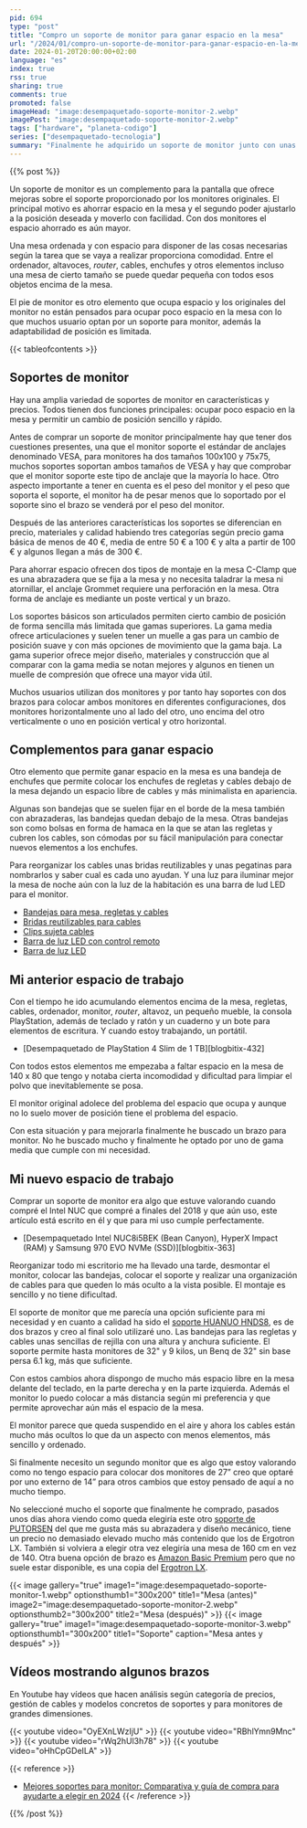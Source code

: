```yaml
---
pid: 694
type: "post"
title: "Compro un soporte de monitor para ganar espacio en la mesa"
url: "/2024/01/compro-un-soporte-de-monitor-para-ganar-espacio-en-la-mesa/"
date: 2024-01-20T20:00:00+02:00
language: "es"
index: true
rss: true
sharing: true
comments: true
promoted: false
imageHead: "image:desempaquetado-soporte-monitor-2.webp"
imagePost: "image:desempaquetado-soporte-monitor-2.webp"
tags: ["hardware", "planeta-codigo"]
series: ["desempaquetado-tecnologia"]
summary: "Finalmente he adquirido un soporte de monitor junto con unas bandejas para regletas y enchufes. Ha sido una gran mejora inmediata para ganar espacio y organización de mi mesa. Ahora tengo mucha más comodidad y una mesa en la que puedo dejar muchos más elementos si necesito para la tarea que realice. Un soporte de monitor es algo a comprar adicionalmente al monitor pero el espacio liberado en la mesa lo vale."
---
```


{{% post %}}

Un soporte de monitor es un complemento para la pantalla que ofrece mejoras sobre el soporte proporcionado por los monitores originales. El principal motivo es ahorrar espacio en la mesa y el segundo poder ajustarlo a la posición deseada y moverlo con facilidad. Con dos monitores el espacio ahorrado es aún mayor.

Una mesa ordenada y con espacio para disponer de las cosas necesarias según la tarea que se vaya a realizar proporciona comodidad. Entre el ordenador, altavoces, _router_, cables, enchufes y otros elementos incluso una mesa de cierto tamaño se puede quedar pequeña con todos esos objetos encima de la mesa.

El pie de monitor es otro elemento que ocupa espacio y los originales del monitor no están pensados para ocupar poco espacio en la mesa con lo que muchos usuario optan por un soporte para monitor, además la adaptabilidad de posición es limitada.

{{< tableofcontents >}}

## Soportes de monitor

Hay una amplia variedad de soportes de monitor en características y precios. Todos tienen dos funciones principales: ocupar poco espacio en la mesa y permitir un cambio de posición sencillo y rápido.

Antes de comprar un soporte de monitor principalmente hay que tener dos cuestiones presentes, una que el monitor soporte el estándar de anclajes denominado VESA, para monitores ha dos tamaños 100x100 y 75x75, muchos soportes soportan ambos tamaños de VESA y hay que comprobar que el monitor soporte este tipo de anclaje que la mayoría lo hace. Otro aspecto importante a tener en cuenta es el peso del monitor y el peso que soporta el soporte, el monitor ha de pesar menos que lo soportado por el soporte sino el brazo se venderá por el peso del monitor.

Después de las anteriores características los soportes se diferencian en precio, materiales y calidad habiendo tres categorías según precio gama básica de menos de 40 €, media de entre 50 € a 100 € y alta a partir de 100 € y algunos llegan a más de 300 €.

Para ahorrar espacio ofrecen dos tipos de montaje en la mesa C-Clamp que es una abrazadera que se fija a la mesa y no necesita taladrar la mesa ni atornillar, el anclaje Grommet requiere una perforación en la mesa. Otra forma de anclaje es mediante un poste vertical y un brazo.

Los soportes básicos son articulados permiten cierto cambio de posición de forma sencilla más limitada que gamas superiores. La gama media ofrece articulaciones y suelen tener un muelle a gas para un cambio de posición suave y con más opciones de movimiento que la gama baja. La gama superior ofrece mejor diseño, materiales y construcción que al comparar con la gama media se notan mejores y algunos en tienen un muelle de compresión que ofrece una mayor vida útil.

Muchos usuarios utilizan dos monitores y por tanto hay soportes con dos brazos para colocar ambos monitores en diferentes configuraciones, dos monitores horizontalmente uno al lado del otro, uno encima del otro verticalmente o uno en posición vertical y otro horizontal.

## Complementos para ganar espacio

Otro elemento que permite ganar espacio en la mesa es una bandeja de enchufes que permite colocar los enchufes de regletas y cables debajo de la mesa dejando un espacio libre de cables y más minimalista en apariencia.

Algunas son bandejas que se suelen fijar en el borde de la mesa también con abrazaderas, las bandejas quedan debajo de la mesa. Otras bandejas son como bolsas en forma de hamaca en la que se atan las regletas y cubren los cables, son cómodas por su fácil manipulación para conectar nuevos elementos a los enchufes.

Para reorganizar los cables unas bridas reutilizables y unas pegatinas para nombrarlos y saber cual es cada uno ayudan. Y una luz para iluminar mejor la mesa de noche aún con la luz de la habitación es una barra de lud LED para el monitor.

* [Bandejas para mesa, regletas y cables](https://amzn.to/3vG60qm)
* [Bridas reutilizables para cables](https://amzn.to/47GHaE4)
* [Clips sujeta cables](https://amzn.to/47HSOOX)
* [Barra de luz LED con control remoto](https://amzn.to/492a7LO)
* [Barra de luz LED](https://amzn.to/48HzYsn)

## Mi anterior espacio de trabajo

Con el tiempo he ido acumulando elementos encima de la mesa, regletas, cables, ordenador, monitor, _router_, altavoz, un pequeño mueble, la consola PlayStation, además de teclado y ratón y un cuaderno y un bote para elementos de escritura. Y cuando estoy trabajando, un portátil.

* [Desempaquetado de PlayStation 4 Slim de 1 TB][blogbitix-432]

Con todos estos elementos me empezaba a faltar espacio en la mesa de 140 x 80 que tengo y notaba cierta incomodidad y dificultad para limpiar el polvo que inevitablemente se posa.

El monitor original adolece del problema del espacio que ocupa y aunque no lo suelo mover de posición tiene el problema del espacio.

Con esta situación y para mejorarla finalmente he buscado un brazo para monitor. No he buscado mucho y finalmente he optado por uno de gama media que cumple con mi necesidad.

## Mi nuevo espacio de trabajo

Comprar un soporte de monitor era algo que estuve valorando cuando compré el Intel NUC que compré a finales del 2018 y que aún uso, este artículo está escrito en él y que para mi uso cumple perfectamente.

* [Desempaquetado Intel NUC8i5BEK (Bean Canyon), HyperX Impact (RAM) y Samsung 970 EVO NVMe (SSD)][blogbitix-363]

Reorganizar todo mi escritorio me ha llevado una tarde, desmontar el monitor, colocar las bandejas, colocar el soporte y realizar una organización de cables para que queden lo más oculto a la vista posible. El montaje es sencillo y no tiene dificultad.

El soporte de monitor que me parecía una opción suficiente para mi necesidad y en cuanto a calidad ha sido el [soporte HUANUO HNDS8](https://amzn.to/47I9jKH), es de dos brazos y creo al final solo utilizaré uno. Las bandejas para las regletas y cables unas sencillas de rejilla con una altura y anchura suficiente. El soporte permite hasta monitores de 32" y 9 kilos, un Benq de 32" sin base persa 6.1 kg, más que suficiente.

Con estos cambios ahora dispongo de mucho más espacio libre en la mesa delante del teclado, en la parte derecha y en la parte izquierda. Además el monitor lo puedo colocar a más distancia según mi preferencia y que permite aprovechar aún más el espacio de la mesa.

El monitor parece que queda suspendido en el aire y ahora los cables están mucho más ocultos lo que da un aspecto con menos elementos, más sencillo y ordenado.

Si finalmente necesito un segundo monitor que es algo que estoy valorando como no tengo espacio para colocar dos monitores de 27” creo que optaré por uno externo de 14” para otros cambios que estoy pensado de aquí a no mucho tiempo.

No seleccioné mucho el soporte que finalmente he comprado, pasados unos días ahora viendo como queda elegiría este otro [soporte de PUTORSEN](https://amzn.to/426axhH) del que me gusta más su abrazadera y diseño mecánico, tiene un precio no demasiado elevado mucho más contenido que los de Ergotron LX. También si volviera a elegir otra vez elegiría una mesa de 160 cm en vez de 140. Otra buena opción de brazo es [Amazon Basic Premium](https://amzn.to/48FPJ3f) pero que no suele estar disponible, es una copia del [Ergotron LX](https://amzn.to/495u2cN).

{{< image
    gallery="true"
    image1="image:desempaquetado-soporte-monitor-1.webp" optionsthumb1="300x200" title1="Mesa (antes)"
    image2="image:desempaquetado-soporte-monitor-2.webp" optionsthumb2="300x200" title2="Mesa (después)" >}}
{{< image
    gallery="true"
    image1="image:desempaquetado-soporte-monitor-3.webp" optionsthumb1="300x200" title1="Soporte"
    caption="Mesa antes y después" >}}

## Vídeos mostrando algunos brazos

En Youtube hay vídeos que hacen análisis según categoría de precios, gestión de cables y modelos concretos de soportes y para monitores de grandes dimensiones.

{{< youtube
    video="OyEXnLWzIjU" >}}
{{< youtube
    video="RBhlYmn9Mnc" >}}
{{< youtube
    video="rWq2hUl3h78" >}}
{{< youtube
    video="oHhCpGDeILA" >}}

{{< reference >}}
* [Mejores soportes para monitor: Comparativa y guía de compra para ayudarte a elegir en 2024](https://monitorpc.net/soporte-para-monitor/)
{{< /reference >}}

{{% /post %}}

